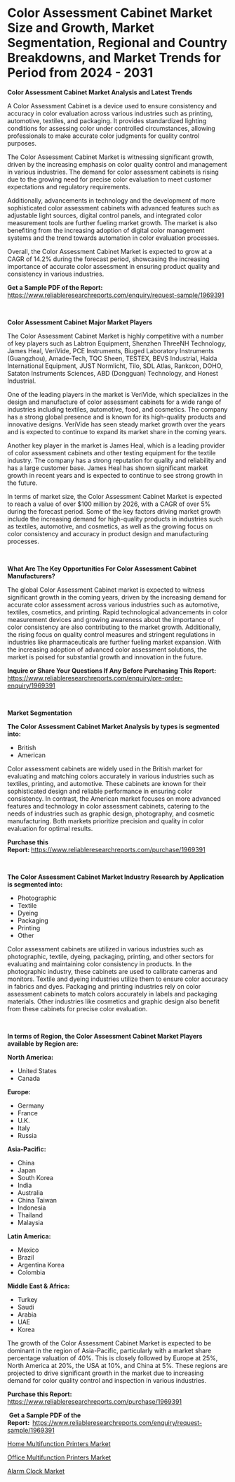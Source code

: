 <p><h1>Color Assessment Cabinet Market Size and Growth, Market Segmentation, Regional and Country Breakdowns, and Market Trends for Period from 2024 -  2031</h1></p><p><strong>Color Assessment Cabinet Market Analysis and Latest Trends</strong></p>
<p><p>A Color Assessment Cabinet is a device used to ensure consistency and accuracy in color evaluation across various industries such as printing, automotive, textiles, and packaging. It provides standardized lighting conditions for assessing color under controlled circumstances, allowing professionals to make accurate color judgments for quality control purposes.</p><p>The Color Assessment Cabinet Market is witnessing significant growth, driven by the increasing emphasis on color quality control and management in various industries. The demand for color assessment cabinets is rising due to the growing need for precise color evaluation to meet customer expectations and regulatory requirements.</p><p>Additionally, advancements in technology and the development of more sophisticated color assessment cabinets with advanced features such as adjustable light sources, digital control panels, and integrated color measurement tools are further fueling market growth. The market is also benefiting from the increasing adoption of digital color management systems and the trend towards automation in color evaluation processes.</p><p>Overall, the Color Assessment Cabinet Market is expected to grow at a CAGR of 14.2% during the forecast period, showcasing the increasing importance of accurate color assessment in ensuring product quality and consistency in various industries.</p></p>
<p><strong>Get a Sample PDF of the Report:&nbsp;</strong> <a href="https://www.reliableresearchreports.com/enquiry/request-sample/1969391">https://www.reliableresearchreports.com/enquiry/request-sample/1969391</a></p>
<p>&nbsp;</p>
<p><strong>Color Assessment Cabinet Major Market Players</strong></p>
<p><p>The Color Assessment Cabinet Market is highly competitive with a number of key players such as Labtron Equipment, Shenzhen ThreeNH Technology, James Heal, VeriVide, PCE Instruments, Biuged Laboratory Instruments (Guangzhou), Amade-Tech, TQC Sheen, TESTEX, BEVS Industrial, Haida International Equipment, JUST Normlicht, Tilo, SDL Atlas, Rankcon, DOHO, Sataton Instruments Sciences, ABD (Dongguan) Technology, and Honest Industrial.</p><p>One of the leading players in the market is VeriVide, which specializes in the design and manufacture of color assessment cabinets for a wide range of industries including textiles, automotive, food, and cosmetics. The company has a strong global presence and is known for its high-quality products and innovative designs. VeriVide has seen steady market growth over the years and is expected to continue to expand its market share in the coming years.</p><p>Another key player in the market is James Heal, which is a leading provider of color assessment cabinets and other testing equipment for the textile industry. The company has a strong reputation for quality and reliability and has a large customer base. James Heal has shown significant market growth in recent years and is expected to continue to see strong growth in the future.</p><p>In terms of market size, the Color Assessment Cabinet Market is expected to reach a value of over $100 million by 2026, with a CAGR of over 5% during the forecast period. Some of the key factors driving market growth include the increasing demand for high-quality products in industries such as textiles, automotive, and cosmetics, as well as the growing focus on color consistency and accuracy in product design and manufacturing processes.</p></p>
<p>&nbsp;</p>
<p><strong>What Are The Key Opportunities For Color Assessment Cabinet Manufacturers?</strong></p>
<p><p>The global Color Assessment Cabinet market is expected to witness significant growth in the coming years, driven by the increasing demand for accurate color assessment across various industries such as automotive, textiles, cosmetics, and printing. Rapid technological advancements in color measurement devices and growing awareness about the importance of color consistency are also contributing to the market growth. Additionally, the rising focus on quality control measures and stringent regulations in industries like pharmaceuticals are further fueling market expansion. With the increasing adoption of advanced color assessment solutions, the market is poised for substantial growth and innovation in the future.</p></p>
<p><strong>Inquire or Share Your Questions If Any Before Purchasing This Report:</strong> <a href="https://www.reliableresearchreports.com/enquiry/pre-order-enquiry/1969391">https://www.reliableresearchreports.com/enquiry/pre-order-enquiry/1969391</a></p>
<p>&nbsp;</p>
<p><strong>Market Segmentation</strong></p>
<p><strong>The Color Assessment Cabinet Market Analysis by types is segmented into:</strong></p>
<p><ul><li>British</li><li>American</li></ul></p>
<p><p>Color assessment cabinets are widely used in the British market for evaluating and matching colors accurately in various industries such as textiles, printing, and automotive. These cabinets are known for their sophisticated design and reliable performance in ensuring color consistency. In contrast, the American market focuses on more advanced features and technology in color assessment cabinets, catering to the needs of industries such as graphic design, photography, and cosmetic manufacturing. Both markets prioritize precision and quality in color evaluation for optimal results.</p></p>
<p><strong>Purchase this Report:&nbsp;</strong><a href="https://www.reliableresearchreports.com/purchase/1969391">https://www.reliableresearchreports.com/purchase/1969391</a></p>
<p>&nbsp;</p>
<p><strong>The Color Assessment Cabinet Market Industry Research by Application is segmented into:</strong></p>
<p><ul><li>Photographic</li><li>Textile</li><li>Dyeing</li><li>Packaging</li><li>Printing</li><li>Other</li></ul></p>
<p><p>Color assessment cabinets are utilized in various industries such as photographic, textile, dyeing, packaging, printing, and other sectors for evaluating and maintaining color consistency in products. In the photographic industry, these cabinets are used to calibrate cameras and monitors. Textile and dyeing industries utilize them to ensure color accuracy in fabrics and dyes. Packaging and printing industries rely on color assessment cabinets to match colors accurately in labels and packaging materials. Other industries like cosmetics and graphic design also benefit from these cabinets for precise color evaluation.</p></p>
<p>&nbsp;</p>
<p><strong>In terms of Region, the Color Assessment Cabinet Market Players available by Region are:</strong></p>
<p>
    <p> <strong> North America: </strong>
        <ul>
            <li>United States</li>
            <li>Canada</li>
        </ul>
        </p> 
    <p> <strong> Europe: </strong>
        <ul>
            <li>Germany</li>
            <li>France</li>
            <li>U.K.</li>
            <li>Italy</li>
            <li>Russia</li>
        </ul>
        </p> 
    <p> <strong> Asia-Pacific: </strong>
        <ul>
            <li>China</li>
            <li>Japan</li>
            <li>South Korea</li>
            <li>India</li>
            <li>Australia</li>
            <li>China Taiwan</li>
            <li>Indonesia</li>
            <li>Thailand</li>
            <li>Malaysia</li>
        </ul>
        </p> 
    <p> <strong> Latin America: </strong>
        <ul>
            <li>Mexico</li>
            <li>Brazil</li>
            <li>Argentina Korea</li>
            <li>Colombia</li>
        </ul>
        </p> 
    <p> <strong> Middle East & Africa: </strong>
        <ul>
            <li>Turkey</li>
            <li>Saudi</li>
            <li>Arabia</li>
            <li>UAE</li>
            <li>Korea</li>
        </ul>
    </p>
    </p>
<p><p>The growth of the Color Assessment Cabinet Market is expected to be dominant in the region of Asia-Pacific, particularly with a market share percentage valuation of 40%. This is closely followed by Europe at 25%, North America at 20%, the USA at 10%, and China at 5%. These regions are projected to drive significant growth in the market due to increasing demand for color quality control and inspection in various industries.</p></p>
<p><strong>Purchase this Report: </strong><a href="https://www.reliableresearchreports.com/purchase/1969391">https://www.reliableresearchreports.com/purchase/1969391</a></p>
<p>&nbsp;<strong>Get a Sample PDF of the Report:&nbsp;&nbsp;</strong><a href="https://www.reliableresearchreports.com/enquiry/request-sample/1969391">https://www.reliableresearchreports.com/enquiry/request-sample/1969391</a></p>
<p><strong></strong></p>
<p><p><a href="https://github.com/peachesmcdowel1/Market-Research-Report-List-1/blob/main/home-multifunction-printers-market.md">Home Multifunction Printers Market</a></p><p><a href="https://github.com/redneck06/Market-Research-Report-List-2/blob/main/office-multifunction-printers-market.md">Office Multifunction Printers Market</a></p><p><a href="https://github.com/nicoletavirag/Market-Research-Report-List-2/blob/main/alarm-clock-market.md">Alarm Clock Market</a></p></p>